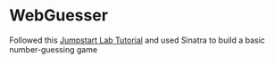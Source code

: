 # WebGuesser
Followed this [Jumpstart Lab Tutorial](http://tutorials.jumpstartlab.com/projects/web_guesser.html#i3:-guessing-numbers) and used Sinatra to build a basic number-guessing game 
